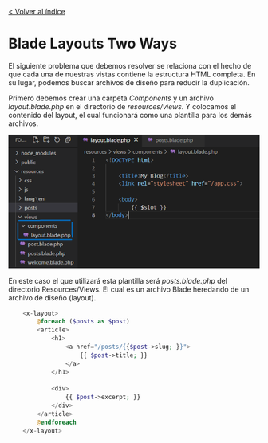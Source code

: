 [< Volver al índice](/docs/readme.md)

# Blade Layouts Two Ways
El siguiente problema que debemos resolver se relaciona con el hecho de que cada una de nuestras vistas contiene la estructura HTML completa. En su lugar, podemos buscar archivos de diseño para reducir la duplicación. 

Primero debemos crear una carpeta *Components* y un archivo *layout.blade.php* en el directorio de *resources/views*. Y colocamos el contenido del layout, el cual funcionará como una plantilla para los demás archivos.

![image](./images/component%20file%20and%20layout.png "layout")

En este caso el que utilizará esta plantilla será *posts.blade.php* del directorio Resources/Views. El cual es un archivo Blade heredando de un archivo de diseño (layout).
```php
    <x-layout>
        @foreach ($posts as $post)
        <article>
            <h1>
                <a href="/posts/{{$post->slug; }}">
                    {{ $post->title; }}
                </a>
            </h1>
        
            <div>
                {{ $post->excerpt; }}
            </div>
        </article>
        @endforeach
    </x-layout>
```